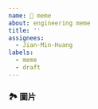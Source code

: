 ```yaml
---
name: 🦄 meme
about: engineering meme
title: ''
assignees:
  - Jian-Min-Huang
labels:
  - meme
  - draft
---
```


### 🏞 圖片
